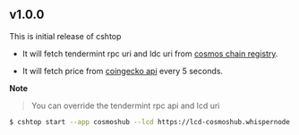 

## v1.0.0
This is initial release of cshtop

- It will fetch tendermint rpc uri and ldc uri from [cosmos chain registry](https://github.com/cosmos/chain-registry).

- It will fetch price from [coingecko api](https://www.coingecko.com/) every 5 seconds.


**Note**

> You can override the tendermint rpc api and lcd uri
```bash
$ cshtop start --app cosmoshub --lcd https://lcd-cosmoshub.whispernode.com:443 --rpc https://rpc-cosmoshub.whispernode.com:443
```